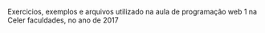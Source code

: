 Exercicios, exemplos e arquivos utilizado na aula de programação web 1 na Celer faculdades, no ano de 2017